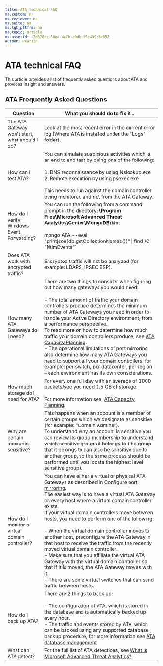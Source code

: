 ```yaml
---
title: ATA technical FAQ
ms.custom: na
ms.reviewer: na
ms.suite: na
ms.tgt_pltfrm: na
ms.topic: article
ms.assetid: a7d378ec-68ed-4a7b-a0db-f5e439c3e852
author: Rkarlin
---
```

# ATA technical FAQ
This article provides a list of frequently asked questions about ATA and provides insight and answers.

## ATA Frequently Asked Questions

|Question|What you should do to fix it...|
|------------|-----------------------------------|
|The ATA Gateway won't start, what should I do?|Look at the most recent error in the current error log (Where ATA is installed under the "Logs" folder).|
|How can I test ATA?|You can simulate suspicious activities which is an end to end test by doing one of the following:<br /><br />1.  DNS reconnaissance by using Nslookup.exe<br />2.  Remote execution by using psexec.exe<br /><br />This needs to run against the domain controller being monitored and not from the ATA Gateway.|
|How do I verify Windows Event Forwarding?|You can run the following from a command prompt in the directory:  **\Program Files\Microsoft Advanced Threat Analytics\Center\MongoDB\bin**:<br /><br />mongo ATA --eval "printjson(db.getCollectionNames())" &#124; find /C "NtlmEvents"`|
|Does ATA work with encrypted traffic?|Encrypted traffic will not be analyzed (for example: LDAPS, IPSEC ESP).|
|How many ATA Gateways do I need?|There are two things to consider when figuring out how many gateways you would need:<br /><br />-   The total amount of traffic your domain controllers produce determines the minimum number of ATA Gateways you need in order to handle your Active Directory environment, from a performance perspective.<br />    To read more on how to determine how much traffic your domain controllers produce, see [ATA Capacity Planning](/PlanDesign/ata-capacity-planning.md).<br />-   The operational limitations of port mirroring also determine how many ATA Gateways you need to support all your domain controllers, for example: per switch, per datacenter, per region – each environment has its own considerations.|
|How much storage do I need for ATA?|For every one full day with an average of 1000 packets/sec you need 1.5 GB of storage.<br /><br />For more information see, [ATA Capacity Planning](/PlanDesign/ata-capacity-planning.md).|
|Why are certain accounts sensitive?|This happens when an account is a member of certain groups which we designate as sensitive (for example: "Domain Admins").<br />To understand why an account is sensitive you can review its group membership to understand which sensitive groups it belongs to (the group that it belongs to can also be sensitive due to another group, so the same process should be performed until you locate the highest level sensitive group).|
|How do I monitor a virtual domain controller?|You can have either a virtual or physical ATA Gateways as described in [Configure port mirroring](/PlanDesign/configure-port-mirroring.md).  <br />The easiest way is to have a virtual ATA Gateway on every host where a virtual domain controller exists.<br />If your virtual domain controllers move between hosts, you need to perform one of the following:<br /><br />-   When the virtual domain controller moves to another host, preconfigure the ATA Gateway in that host to receive the traffic from the recently moved virtual domain controller.<br />-   Make sure that you affiliate the virtual ATA Gateway with the virtual domain controller so that if it is moved, the ATA Gateway moves with it.<br />-   There are some virtual switches that can send traffic between hosts.|
|How do I back up ATA?|There are 2 things to back up:<br /><br />-   The configuration of ATA, which is stored in the database and is automatically backed up every hour. <br />-   The traffic and events stored by ATA, which can be backed using any supported database backup procedure, for more information see [ATA database management](/DeployUse/ata-database-management.md)|
|What can ATA detect?|For the full list of ATA detections, see [What is Microsoft Advanced Threat Analytics?](/Understand/what-is-ata.md).|
